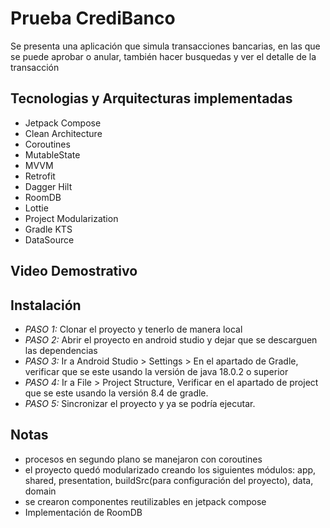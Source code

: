 # Prueba CrediBanco

Se presenta una aplicación que simula transacciones bancarias, en las que se puede aprobar o anular,
también hacer busquedas y ver el detalle de la transacción

## Tecnologias y Arquitecturas implementadas

- Jetpack Compose
- Clean Architecture
- Coroutines
- MutableState
- MVVM
- Retrofit
- Dagger Hilt
- RoomDB
- Lottie
- Project Modularization
- Gradle KTS
- DataSource

## Video Demostrativo


## Instalación

- *PASO 1:* Clonar el proyecto y tenerlo de manera local
- *PASO 2:* Abrir el proyecto en android studio y dejar que se descarguen las dependencias
- *PASO 3:* Ir a Android Studio > Settings > En el apartado de Gradle, verificar que se este usando la versión de java 18.0.2 o superior
- *PASO 4:* Ir a File > Project Structure, Verificar en el apartado de project que se este usando la versión 8.4 de gradle.
- *PASO 5:* Sincronizar el proyecto y ya se podría ejecutar.

## Notas

- procesos en segundo plano se manejaron con coroutines
- el proyecto quedó modularizado creando los siguientes módulos: app, shared, presentation, buildSrc(para configuración del proyecto), data, domain
- se crearon componentes reutilizables en jetpack compose
- Implementación de RoomDB
